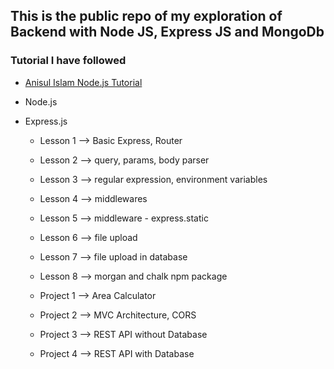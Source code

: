 ## This is the public repo of my exploration of Backend with Node JS, Express JS and MongoDb

### Tutorial I have followed
- [Anisul Islam Node.js Tutorial](https://www.youtube.com/playlist?list=PLgH5QX0i9K3r6ZGeyFnSv_YDxVON2P85m)

- Node.js
- Express.js
     - Lesson 1 --> Basic Express, Router
     - Lesson 2 --> query, params, body parser
     - Lesson 3 --> regular expression, environment variables
     - Lesson 4 --> middlewares
     - Lesson 5 --> middleware - express.static
     - Lesson 6 --> file upload
     - Lesson 7 --> file upload in database
     - Lesson 8 --> morgan and chalk npm package


     - Project 1 --> Area Calculator
     - Project 2 --> MVC Architecture, CORS
     - Project 3 --> REST API without Database
     - Project 4 --> REST API with Database
    